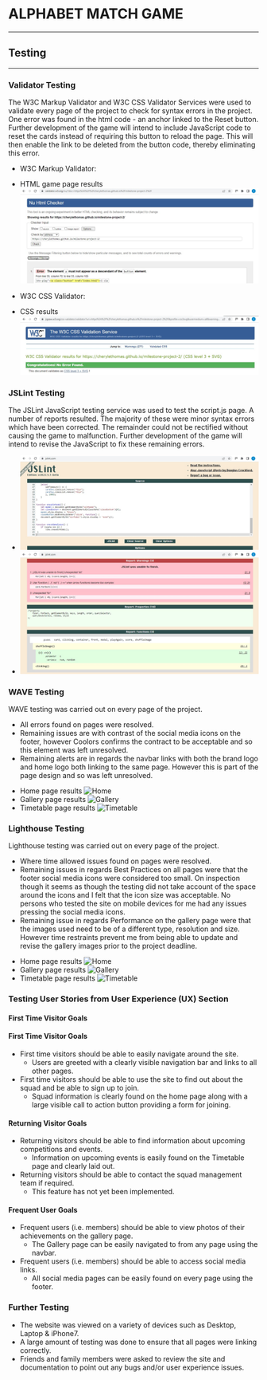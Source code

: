 # ALPHABET MATCH GAME

<!-- ## View the live project [here](https://cherylethomas.github.io/milestone-project-2/) -->
***

## Testing
***

### Validator Testing

The W3C Markup Validator and W3C CSS Validator Services were used to validate every page of the project to check for syntax errors in the project.  One error was found in the html code - an anchor linked to the Reset button.  Further development of the game will intend to include JavaScript code to reset the cards instead of requiring this button to reload the page.  This will then enable the link to be deleted from the button code, thereby eliminating this error.  

* W3C Markup Validator:
 - HTML game page results ![Home](assets/testing-images/html.jpg)

* W3C CSS Validator:
 - CSS results ![CSS](assets/testing-images/css.jpg)

### JSLint Testing

The JSLint JavaScript testing service was used to test the script.js page.  A number of reports resulted.  The majority of these were minor syntax errors which have been corrected.  The remainder could not be rectified without causing the game to malfunction.  Further development of the game will intend to revise the JavaScript to fix these remaining errors.  

 - ![Home](assets/testing-images/JSLint1.jpg)
 - ![Home](assets/testing-images/JSLint2.jpg)

### WAVE Testing

WAVE testing was carried out on every page of the project.

* All errors found on pages were resolved.
* Remaining issues are with contrast of the social media icons on the footer, however Coolors confirms the contract to be acceptable and so this element was left unresolved.
* Remaining alerts are in regards the navbar links with both the brand logo and home logo both linking to the same page.  However this is part of the page design and so was left unresolved.

 - Home page results ![Home](assets/testing-images/wave-home.png)
 - Gallery page results ![Gallery](assets/testing-images/wave-gallery.png)
 - Timetable page results ![Timetable](assets/testing-images/wave-timetable.png)

### Lighthouse Testing

Lighthouse testing was carried out on every page of the project.

* Where time allowed issues found on pages were resolved.
* Remaining issues in regards Best Practices on all pages were that the footer social media icons were considered too small.  On inspection though it seems as though the testing did not take account of the space around the icons and I felt that the icon size was acceptable.  No persons who tested the site on mobile devices for me had any issues pressing the social media icons.
* Remaining issue in regards Performance on the gallery page were that the images used need to be of a different type, resolution and size.  However time restraints prevent me from being able to update and revise the gallery images prior to the project deadline.

 - Home page results ![Home](assets/testing-images/lighthouse-home.png)
 - Gallery page results ![Gallery](assets/testing-images/lighthouse-gallery.png)
 - Timetable page results ![Timetable](assets/testing-images/lighthouse-timetable.png)


### Testing User Stories from User Experience (UX) Section

#### First Time Visitor Goals

#### First Time Visitor Goals

* First time visitors should be able to easily navigate around the site.
    - Users are greeted with a clearly visible navigation bar and links to all other pages.
* First time visitors should be able to use the site to find out about the squad and be able to sign up to join.
    - Squad information is clearly found on the home page along with a large visible call to action button providing a form for joining. 

#### Returning Visitor Goals

* Returning visitors should be able to find information about upcoming competitions and events.
    - Information on upcoming events is easily found on the Timetable page and clearly laid out.
* Returning visitors should be able to contact the squad management team if required.
    - This feature has not yet been implemented.

#### Frequent User Goals

* Frequent users (i.e. members) should be able to view photos of their achievements on the gallery page.
    - The Gallery page can be easily navigated to from any page using the navbar.
* Frequent users (i.e. members) should be able to access social media links.
    - All social media pages can be easily found on every page using the footer.

### Further Testing

* The website was viewed on a variety of devices such as Desktop, Laptop & iPhone7.
* A large amount of testing was done to ensure that all pages were linking correctly.
* Friends and family members were asked to review the site and documentation to point out any bugs and/or user experience issues.

